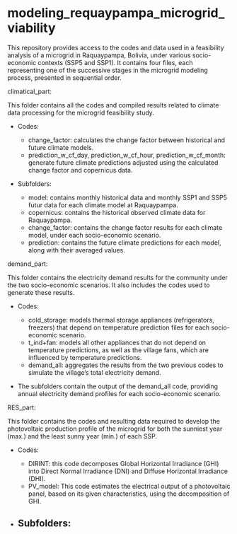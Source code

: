 # modeling_requaypampa_microgrid_viability
This repository provides access to the codes and data used in a feasibility analysis of a microgrid in Raquaypampa, Bolivia, under various socio-economic contexts (SSP5 and SSP1). It contains four files, each representing one of the successive stages in the microgrid modeling process, presented in sequential order.

climatical_part:

This folder contains all the codes and compiled results related to climate data processing for the microgrid feasibility study.

  * Codes:
    - change_factor: calculates the change factor between historical and future climate models.
    - prediction_w_cf_day, prediction_w_cf_hour, prediction_w_cf_month: generate future climate predictions adjusted using the calculated change factor and copernicus data.

  * Subfolders:
    - model: contains monthly historical data and monthly SSP1 and SSP5 futur data for each climate model at Raquaypampa.
    - copernicus: contains the historical observed climate data for Raquaypampa.
    - change_factor: contains the change factor results for each climate model, under each socio-economic scenario.
    - prediction: contains the future climate predictions for each model, along with their averaged values.

demand_part:

This folder contains the electricity demand results for the community under the two socio-economic scenarios. It also includes the codes used to generate these results.

  * Codes:
    - cold_storage: models thermal storage appliances (refrigerators, freezers) that depend on temperature prediction files for each socio-economic scenario.
    - t_ind+fan: models all other appliances that do not depend on temperature predictions, as well as the village fans, which are influenced by temperature predictions.
    - demand_all: aggregates the results from the two previous codes to simulate the village’s total electricity demand.

  * The subfolders contain the output of the demand_all code, providing annual electricity demand profiles for each socio-economic scenario.

RES_part:

This folder contains the codes and resulting data required to develop the photovoltaic production profile of the microgrid for both the sunniest year (max.) and the least sunny year (min.) of each SSP.

 * Codes:
   - DIRINT: this code decomposes Global Horizontal Irradiance (GHI) into Direct Normal Irradiance (DNI) and Diffuse Horizontal Irradiance (DHI).
   - PV_model: This code estimates the electrical output of a photovoltaic panel, based on its given characteristics, using the decomposition of GHI.
     
 * Subfolders:
   - 





